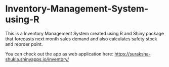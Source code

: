 # Inventory-Management-System-using-R
This is a Inventory Management System created using R and Shiny package that forecasts next month sales demand and also calculates safety stock and reorder point.


You can check out the app as web application here: https://suraksha-shukla.shinyapps.io/inventory/
